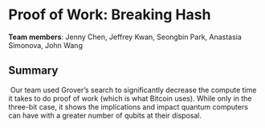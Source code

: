# Proof of Work: Breaking Hash

**Team members**: Jenny Chen, Jeffrey Kwan, Seongbin Park, Anastasia Simonova, John Wang

## Summary
 Our team used Grover’s search to significantly decrease the compute time it takes to do proof of work (which is what Bitcoin uses). While only in the three-bit case, it shows the implications and impact quantum computers can have with a greater number of qubits at their disposal.